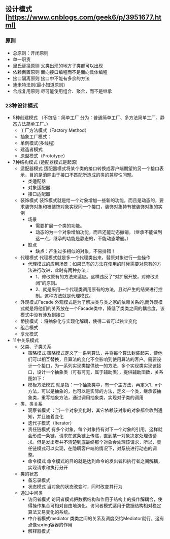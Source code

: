## 设计模式 [https://www.cnblogs.com/geek6/p/3951677.html]
### 原则
- 总原则：开闭原则
- 单一职责
- 里氏替换原则 父类出现的地方子类都可以出现
- 依赖倒置原则 面向接口编程而不是面向具体编程
- 接口隔离原则 接口中不能有多余的方法
- 迪米特法则(最小知道原则)
- 合成复用原则 尽可能使用组合、聚合，而不是继承

### 23种设计模式
- 5种创建模式 （不包括：简单工厂 分为：普通简单工厂、多方法简单工厂、静态方法简单工厂。）
    - 工厂方法模式（Factory Method）
    - 抽象工厂模式：
    - 单例模式(多线程)
    - 建造者模式
    - 原型模式（Prototype）
- 7种结构模式 (适配器模式是起源)
    - 适配器模式 适配器模式将某个类的接口转换成客户端期望的另一个接口表示，目的是消除由于接口不匹配所造成的类的兼容性问题。
        - 类适配器
        - 对象适配器
        - 接口适配器
    - 装饰模式 装饰模式就是给一个对象增加一些新的功能，而且是动态的，要求装饰对象和被装饰对象实现同一个接口，装饰对象持有被装饰对象的实例
        - 场景
            - 需要扩展一个类的功能。
            - 动态的为一个对象增加功能，而且还能动态撤销。（继承不能做到这一点，继承的功能是静态的，不能动态增删。）
        - 缺点
            - 缺点：产生过多相似的对象，不易排错！
    - 代理模式 代理模式就是多一个代理类出来，替原对象进行一些操作
        - 代理模式的应用场景：如果已有的方法在使用的时候需要对原有的方法进行改进，此时有两种办法：
            - 1、修改原有的方法来适应。这样违反了“对扩展开放，对修改关闭”的原则。
            - 2、就是采用一个代理类调用原有的方法，且对产生的结果进行控制。这种方法就是代理模式。
    - 外观模式Facade 外观模式是为了解决类与类之家的依赖关系的,而外观模式就是将他们的关系放在一个Facade类中，降低了类类之间的耦合度，该模式中没有涉及到接口
    - 桥接模式 ：将抽象化与实现化解耦，使得二者可以独立变化
    - 组合模式
    - 享元模式
- 11中关系模式
    - 父类、子类关系
        - 策略模式 策略模式定义了一系列算法，并将每个算法封装起来，使他们可以相互替换，且算法的变化不会影响到使用算法的客户。需要设计一个接口，为一系列实现类提供统一的方法，多个实现类实现该接口，设计一个抽象类（可有可无，属于辅助类），提供辅助函数，关系图如下：
        - 模板方法模式 就是指：一个抽象类中，有一个主方法，再定义1...n个方法，可以是抽象的，也可以是实际的方法，定义一个类，继承该抽象类，重写抽象方法，通过调用抽象类，实现对子类的调用
    - 类、类关系
        - 观察者模式 ：当一个对象变化时，其它依赖该对象的对象都会收到通知，并且随着变化
        - 迭代子模式（Iterator）
        - 责任链模式 有多个对象，每个对象持有对下一个对象的引用，这样就会形成一条链，请求在这条链上传递，直到某一对象决定处理该请求。但是发出者并不清楚到底最终那个对象会处理该请求，所以，责任链模式可以实现，在隐瞒客户端的情况下，对系统进行动态的调整。
        - 命令模式 命令模式的目的就是达到命令的发出者和执行者之间解耦，实现请求和执行分开
    - 类的状态
        - 备忘录模式 
        - 状态模式 当对象的状态改变时，同时改变其行为
    - 通过中间类
        - 访问者模式 访问者模式把数据结构和作用于结构上的操作解耦合，使得操作集合可相对自由地演化。访问者模式适用于数据结构相对稳定算法又易变化的系统。
        - 中介者模式mediator 类类之间的关系及调度交给Mediator就行，这有点像spring容器的作用                   
        - 解释器模式
                
       


        
    


       


